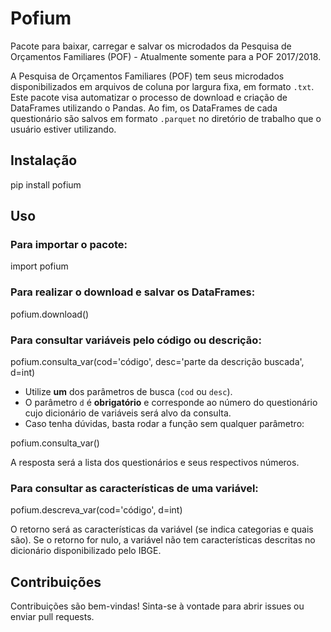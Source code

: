 # Pofium

Pacote para baixar, carregar e salvar os microdados da Pesquisa de Orçamentos Familiares (POF) - Atualmente somente para a POF 2017/2018.

A Pesquisa de Orçamentos Familiares (POF) tem seus microdados disponibilizados em arquivos de coluna por largura fixa, em formato `.txt`. Este pacote visa automatizar o processo de download e criação de DataFrames utilizando o Pandas. Ao fim, os DataFrames de cada questionário são salvos em formato `.parquet` no diretório de trabalho que o usuário estiver utilizando.

## Instalação

pip install pofium

## Uso

### Para importar o pacote:

import pofium

### Para realizar o download e salvar os DataFrames:

pofium.download()

### Para consultar variáveis pelo código ou descrição:

pofium.consulta_var(cod='código', desc='parte da descrição buscada', d=int)

- Utilize **um** dos parâmetros de busca (`cod` ou `desc`).
- O parâmetro `d` é **obrigatório** e corresponde ao número do questionário cujo dicionário de variáveis será alvo da consulta.
- Caso tenha dúvidas, basta rodar a função sem qualquer parâmetro:

pofium.consulta_var()

A resposta será a lista dos questionários e seus respectivos números.

### Para consultar as características de uma variável:

pofium.descreva_var(cod='código', d=int)

O retorno será as características da variável (se indica categorias e quais são). Se o retorno for nulo, a variável não tem características descritas no dicionário disponibilizado pelo IBGE.

## Contribuições

Contribuições são bem-vindas! Sinta-se à vontade para abrir issues ou enviar pull requests.
